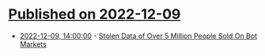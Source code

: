 # [Published on 2022-12-09](index.md)

* [2022-12-09, 14:00:00](https://yro.slashdot.org/story/22/12/09/1219234/stolen-data-of-over-5-million-people-sold-on-bot-markets?utm_source=rss1.0mainlinkanon&utm_medium=feed) - [Stolen Data of Over 5 Million People Sold On Bot Markets](https://yro.slashdot.org/story/22/12/09/1219234/stolen-data-of-over-5-million-people-sold-on-bot-markets?utm_source=rss1.0mainlinkanon&utm_medium=feed)

